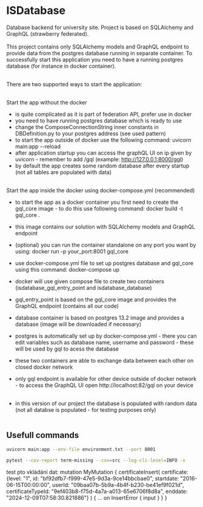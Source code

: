 # ISDatabase
Database backend for university site. Project is based on SQLAlchemy and GraphQL (strawberry federated).
<br/><br/>
This project contains only SQLAlchemy models and GraphQL endpoint to provide data from the postgres database running in separate container. To successfully start this application you need to have a running postgres database (for instance in docker container).
<br/><br/>

There are two supported ways to start the application:
<br/><br/>

Start the app without the docker
- is quite complicated as it is part of federation API, prefer use in docker
- you need to have running postgres database which is ready to use
- change the ComposeConnectionString inner constants in DBDefinition.py to your postgres address (see used pattern)
- to start the app outside of docker use the following command:
uvicorn main:app --reload
- after application startup you can access the graphQL UI on ip given by uvicorn - remember to add /gql (example: http://127.0.0.1:8000/gql)
- by default the app creates some random database after every startup (not all tables are populated with data)
<br/><br/>

Start the app inside the docker using docker-compose.yml (recommended)
- to start the app as a docker container you first need to create the gql_core image - to do this use following command:
docker build -t gql_core .
- this image contains our solution with SQLAlchemy models and GraphQL endpoint
- (optional) you can run the container standalone on any port you want by using: docker run -p your_port:8001 gql_core
- use docker-compose.yml file to set up postgres database and gql_core using this command:
docker-compose up
- docker will use given compose file to create two containers (isdatabase_gql_entry_point and isdatabase_database)
- gql_entry_point is based on the gql_core image and provides the GraphQL endpoint (contains all our code)
- database container is based on postgres 13.2 image and provides a database (image will be downloaded if necessary)
- postgres is automatically set up by docker-compose.yml - there you can edit variables such as database name, username and password - these will be used by gql to acess the database
- these two containers are able to exchange data between each other on closed docker network
- only gql endpoint is available for other device outside of docker network - to access the GraphQL UI open http://localhost:82/gql on your device
<br/><br/>

- in this version of our project the database is populated with random data (not all databse is populated - for testing purposes only)
<br/><br/>

## Usefull commands

```bash
uvicorn main:app --env-file environment.txt --port 8001
```

```bash
pytest --cov-report term-missing --cov=src --log-cli-level=INFO -x
```

test pto vkládání dat:
mutation MyMutation {
  certificateInsert(
    certificate: {level: "1", id: "bf92dfb7-f999-47e5-9d3a-9ce14bbcbae0", startdate: "2016-06-15T00:00:00", userId: "09baa07b-5b9a-4b4f-b230-be41ef9f021d", certificateTypeId: "9ef403b8-f75d-4a7a-a013-65e6706f8d8a", enddate: "2024-12-09T07:58:30.821886"}
  ) {
    ... on InsertError {
      input
    }
  }
}
